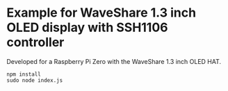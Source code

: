 # Example for WaveShare 1.3 inch OLED display with SSH1106 controller

Developed for a Raspberry Pi Zero with the WaveShare 1.3 inch OLED HAT.

```shell
npm install
sudo node index.js
```
